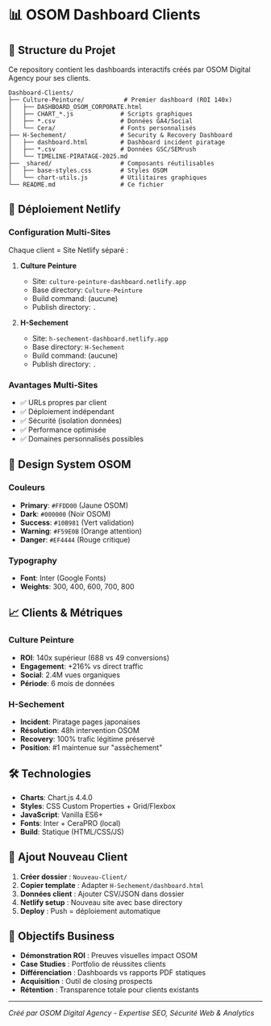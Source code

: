 # 📊 OSOM Dashboard Clients

## 🎯 **Structure du Projet**

Ce repository contient les dashboards interactifs créés par OSOM Digital Agency pour ses clients.

```
Dashboard-Clients/
├── Culture-Peinture/           # Premier dashboard (ROI 140x)
│   ├── DASHBOARD_OSOM_CORPORATE.html
│   ├── CHART_*.js             # Scripts graphiques
│   ├── *.csv                  # Données GA4/Social
│   └── Cera/                  # Fonts personnalisés
├── H-Sechement/               # Security & Recovery Dashboard  
│   ├── dashboard.html         # Dashboard incident piratage
│   ├── *.csv                  # Données GSC/SEMrush
│   └── TIMELINE-PIRATAGE-2025.md
├── _shared/                   # Composants réutilisables
│   ├── base-styles.css        # Styles OSOM
│   └── chart-utils.js         # Utilitaires graphiques
└── README.md                  # Ce fichier
```

## 🚀 **Déploiement Netlify**

### **Configuration Multi-Sites**

Chaque client = Site Netlify séparé :

1. **Culture Peinture**
   - Site: `culture-peinture-dashboard.netlify.app`
   - Base directory: `Culture-Peinture`
   - Build command: (aucune)
   - Publish directory: `.`

2. **H-Sechement**
   - Site: `h-sechement-dashboard.netlify.app`  
   - Base directory: `H-Sechement`
   - Build command: (aucune)
   - Publish directory: `.`

### **Avantages Multi-Sites**
- ✅ URLs propres par client
- ✅ Déploiement indépendant
- ✅ Sécurité (isolation données)
- ✅ Performance optimisée
- ✅ Domaines personnalisés possibles

## 🎨 **Design System OSOM**

### **Couleurs**
- **Primary**: `#FFDD00` (Jaune OSOM)
- **Dark**: `#000000` (Noir OSOM)
- **Success**: `#10B981` (Vert validation)
- **Warning**: `#F59E0B` (Orange attention)
- **Danger**: `#EF4444` (Rouge critique)

### **Typography**
- **Font**: Inter (Google Fonts)
- **Weights**: 300, 400, 600, 700, 800

## 📈 **Clients & Métriques**

### **Culture Peinture**
- **ROI**: 140x supérieur (688 vs 49 conversions)
- **Engagement**: +216% vs direct traffic
- **Social**: 2.4M vues organiques
- **Période**: 6 mois de données

### **H-Sechement**  
- **Incident**: Piratage pages japonaises
- **Résolution**: 48h intervention OSOM
- **Recovery**: 100% trafic légitime préservé
- **Position**: #1 maintenue sur "assèchement"

## 🛠 **Technologies**

- **Charts**: Chart.js 4.4.0
- **Styles**: CSS Custom Properties + Grid/Flexbox
- **JavaScript**: Vanilla ES6+ 
- **Fonts**: Inter + CeraPRO (local)
- **Build**: Statique (HTML/CSS/JS)

## 📁 **Ajout Nouveau Client**

1. **Créer dossier** : `Nouveau-Client/`
2. **Copier template** : Adapter `H-Sechement/dashboard.html`
3. **Données client** : Ajouter CSV/JSON dans dossier
4. **Netlify setup** : Nouveau site avec base directory
5. **Deploy** : Push = déploiement automatique

## 🎯 **Objectifs Business**

- **Démonstration ROI** : Preuves visuelles impact OSOM
- **Case Studies** : Portfolio de réussites clients
- **Différenciation** : Dashboards vs rapports PDF statiques
- **Acquisition** : Outil de closing prospects
- **Rétention** : Transparence totale pour clients existants

---

*Créé par OSOM Digital Agency - Expertise SEO, Sécurité Web & Analytics*